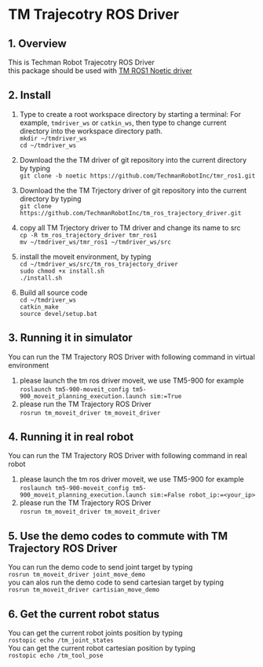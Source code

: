 # __TM Trajecotry ROS Driver__


## __1. Overview__
This is Techman Robot Trajecotry ROS Driver<br/>
this package should be used with [TM ROS1 Noetic driver](https://github.com/TechmanRobotInc/tmr_ros1/tree/noetic)

## __2. Install__
1. Type to create a root workspace directory by starting a terminal: For example,  ``tmdriver_ws`` or ``catkin_ws``, then type to change current directory into the workspace directory path.<br/>
``mkdir ~/tmdriver_ws``<br/>
``cd ~/tmdriver_ws``<br/>

2. Download the the TM driver of git repository into the current directory by typing<br/>
``git clone -b noetic https://github.com/TechmanRobotInc/tmr_ros1.git``<br/>

3. Download the the TM Trjectory driver of git repository into the current directory by typing<br/>
``git clone https://github.com/TechmanRobotInc/tm_ros_trajectory_driver.git``<br/>

4. copy all TM Trjectory driver to TM driver and change its name to src<br/>
``cp -R tm_ros_trajectory_driver tmr_ros1``<br/>
``mv ~/tmdriver_ws/tmr_ros1 ~/tmdriver_ws/src``<br/>

4. install the moveit environment, by typing<br/>
``cd ~/tmdriver_ws/src/tm_ros_trajectory_driver``<br/>
``sudo chmod +x install.sh``<br/>
``./install.sh``<br/>

5. Build all source code<br/>
``cd ~/tmdriver_ws``<br/>
``catkin_make``<br/>
``source devel/setup.bat``<br/>

## __3. Running it in simulator__
You can run the TM Trajectory ROS Driver with following command in virtual environment
1. please launch the tm ros driver moveit, we use TM5-900 for example<br/>
``roslaunch tm5-900-moveit_config tm5-900_moveit_planning_execution.launch sim:=True``<br/>
2. please run the TM Trajectory ROS Driver<br/>
``rosrun tm_moveit_driver tm_moveit_driver``

## __4. Running it in real robot__
You can run the TM Trajectory ROS Driver with following command in real robot
1. please launch the tm ros driver moveit, we use TM5-900 for example<br/>
``roslaunch tm5-900-moveit_config tm5-900_moveit_planning_execution.launch sim:=False robot_ip:=<your_ip>``<br/>
2. please run the TM Trajectory ROS Driver<br/>
``rosrun tm_moveit_driver tm_moveit_driver``<br/>

## __5. Use the demo codes to commute with TM Trajectory ROS Driver__
You can run the demo code to send joint target by typing<br/>
`` rosrun tm_moveit_driver joint_move_demo ``<br/>
you can alos run the demo code to send cartesian target by typing<br/>
``rosrun tm_moveit_driver cartisian_move_demo``<br/>
## __6. Get the current robot status__
You can get the current robot joints position by typing<br/>
`` rostopic echo /tm_joint_states ``<br/>
You can get the current robot cartesian position by typing<br/>
`` rostopic echo /tm_tool_pose ``<br/>
